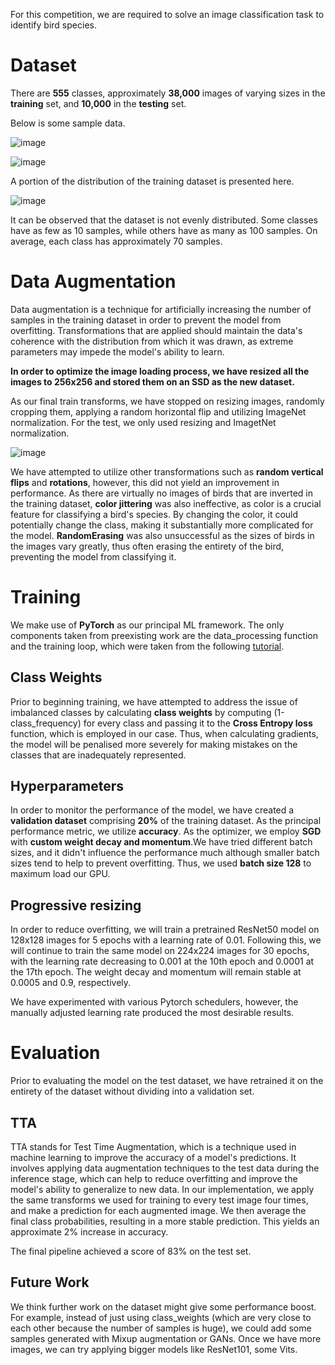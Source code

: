 For this competition, we are required to solve an image classification task to identify bird species.


# Dataset

There are **555** classes, approximately **38,000** images of varying sizes in the **training** set, and **10,000** in the **testing** set.

Below is some sample data.

![image](https://user-images.githubusercontent.com/48916506/224579418-43ff71a6-7d2a-4b1e-9870-b79a3f4594df.png)

![image](https://user-images.githubusercontent.com/48916506/224579443-bd865454-0a9f-488b-be52-f15e0e3a1bc0.png)

A portion of the distribution of the training dataset is presented here.

![image](https://user-images.githubusercontent.com/48916506/224589495-1f0c41b0-a5ee-4b02-a66f-07e0b8f70d9a.png)

It can be observed that the dataset is not evenly distributed. Some classes have as few as 10 samples, while others have as many as 100 samples. On average, each class has approximately 70 samples.

# Data Augmentation
Data augmentation is a technique for artificially increasing the number of samples in the training dataset in order to prevent the model from overfitting. Transformations that are applied should maintain the data's coherence with the distribution from which it was drawn, as extreme parameters may impede the model's ability to learn.

**In order to optimize the image loading process, we have resized all the images to 256x256 and stored them on an SSD as the new dataset.**

As our final train transforms, we have stopped on resizing images, randomly cropping them, applying a random horizontal flip and utilizing ImageNet normalization. For the test, we only used resizing and ImagetNet normalization.


![image](https://user-images.githubusercontent.com/48916506/224594398-21c4122b-c97f-47f3-b6b3-6a9722cd7868.png)



We have attempted to utilize other transformations such as **random vertical flips** and **rotations**, however, this did not yield an improvement in performance. As there are virtually no images of birds that are inverted in the training dataset, **color jittering** was also ineffective, as color is a crucial feature for classifying a bird's species. By changing the color, it could potentially change the class, making it substantially more complicated for the model. **RandomErasing** was also unsuccessful as the sizes of birds in the images vary greatly, thus often erasing the entirety of the bird, preventing the model from classifying it.

# Training

We make use of **PyTorch** as our principal ML framework. The only components taken from preexisting work are the data_processing function and the training loop, which were taken from the following [tutorial](https://colab.research.google.com/drive/1kHo8VT-onDxbtS3FM77VImG35h_K_Lav?usp=sharing). 

## Class Weights
Prior to beginning training, we have attempted to address the issue of imbalanced classes by calculating **class weights** by computing (1-class_frequency) for every class and passing it to the **Cross Entropy loss** function, which is employed in our case. Thus, when calculating gradients, the model will be penalised more severely for making mistakes on the classes that are inadequately represented.

## Hyperparameters
In order to monitor the performance of the model, we have created a **validation dataset** comprising **20%** of the training dataset. As the principal performance metric, we utilize **accuracy**. As the optimizer, we employ **SGD** with **custom weight decay and momentum**.We have tried different batch sizes, and it didn't influence the performance much although smaller batch sizes tend to help to prevent overfitting. Thus, we used **batch size 128** to maximum load our GPU.

## Progressive resizing
In order to reduce overfitting, we will train a pretrained ResNet50 model on 128x128 images for 5 epochs with a learning rate of 0.01. Following this, we will continue to train the same model on 224x224 images for 30 epochs, with the learning rate decreasing to 0.001 at the 10th epoch and 0.0001 at the 17th epoch. The weight decay and momentum will remain stable at 0.0005 and 0.9, respectively.

We have experimented with various Pytorch schedulers, however, the manually adjusted learning rate produced the most desirable results.

# Evaluation
Prior to evaluating the model on the test dataset, we have retrained it on the entirety of the dataset without dividing into a validation set.
## TTA
TTA stands for Test Time Augmentation, which is a technique used in machine learning to improve the accuracy of a model's predictions. It involves applying data augmentation techniques to the test data during the inference stage, which can help to reduce overfitting and improve the model's ability to generalize to new data.
In our implementation, we apply the same transforms we used for training to every test image four times, and make a prediction for each augmented image. We then average the final class probabilities, resulting in a more stable prediction. This yields an approximate 2% increase in accuracy.


The final pipeline achieved a score of 83% on the test set.

## Future Work
We think further work on the dataset might give some performance boost. For example, instead of just using class_weights (which are very close to each other because the number of samples is huge), we could add some samples generated with Mixup augmentation or GANs. Once we have more images, we can try applying bigger models like ResNet101, some Vits.


